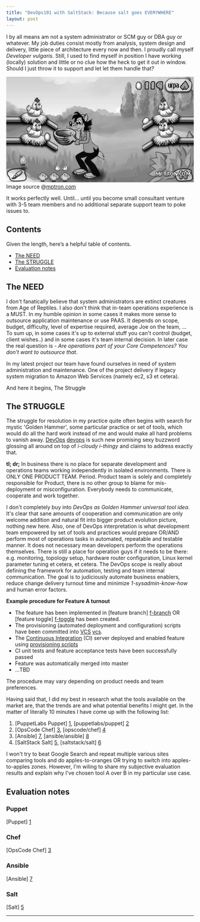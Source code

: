 ```yaml
---
title: "DevOps101 with SaltStack: Because salt goes EVERYWHERE"
layout: post
---
```


I by all means am not a system administrator or SCM guy or DBA guy or whatever.
My job duties consist mostly from analysis, system design and delivery, little
piece of architecture every now and then. I proudly call myself _Developer
vulgaris_.  Still, I used to find myself in position I have working (locally)
solution and little or no clue how the heck to get it out in window.  Should I
just throw it to support and let let them handle that?  

![Throwing code at admins](/img/posts/devops101_over_the_fence.jpg) Image
source
@[mptron.com](http://mptron.com/news/javagame/sisgame/3919-volk-yaycelov-nu-pogodi.html)

It works perfectly well. Until... until you become small consultant venture
with 3-5 team members and no additional separate support team to poke issues
to.

## Contents

Given the length, here’s a helpful table of contents.

 - [The NEED](#the-need)
 - [The STRUGGLE](#the-struggle)
 - [Evaluation notes](#evaluation-notes)

## The NEED ##

I don't fanatically believe that system administrators are extinct creatures
from Age of Reptiles. I also don't think that in-team operations experience is
a MUST. In my humble opinion in some cases it makes more sense to outsource
application maintenance or use PAAS. It depends on scope, budget, difficulty,
level of expertise required, average Joe on the team, ... To sum up, in some
cases it's up to external stuff you can't control (budget, client wishes..) and
in some cases it's team internal decision. In later case the real question is -
_Are operations part of your Core Competences?  You don't want to outsource
that_.

In my latest project our team have found ourselves in need of system
administration and maintenance. One of the project delivery if legacy system
migration to Amazon Web Services (namely ec2, s3 et cetera).

And here it begins, The Struggle

## The STRUGGLE

The struggle for resolution in my practice quite often begins with search for
mystic 'Golden Hammer', some particular practice or set of tools, which would
do all the hard work instead of me and would make all hard problems to vanish
away. [DevOps] [devops] is such new promising sexy buzzword glossing all around
on top of _i-cloudy i-thingy_ and claims to address exactly that.

__tl; dr;__ In business there is no place for separate development and
operations teams working independently in isolated environments. There is ONLY
ONE PRODUCT TEAM. Period. Product team is solely and completely responsible for
Product, there is no other group to blame for mis-deployment or
misconfiguration. Everybody needs to communicate, cooperate and work together.

I don't completely buy into _DevOps as Golden Hammer universal tool idea_. It's
clear that sane amounts of cooperation and communication are only welcome
addition and natural fit into bigger product evolution picture, nothing new
here. Also, one of DevOps interpretation is what development team empowered by
set of tools and practices would prepare OR/AND perform most of operations
tasks in automated, repeatable and testable manner. It does not necessary mean
developers perform the operations themselves.  There is still a place for
operation guys if it needs to be there: e.g. monitoring, topology setup,
hardware router configuration, Linux kernel parameter tuning et cetera, et
cetera. The DevOps scope is really about defining the framework for automation,
testing and team internal communication.  The goal is to judiciously automate
business enablers, reduce change delivery turnout time and minimize
_1-sysadmin-know-how_ and human error factors.

__Example procedure for Feature A turnout__

 - The feature has been implemented in [feature branch] [f-branch] OR [feature
   toggle] [f-toggle] has been created.
 - The provisioning (automated deployment and configuration) scripts have been
   committed into [VCS] [vcs].
 - The [Continuous Integration][ci] (CI) server deployed and enabled feature
   using [provisioning scripts][provisioning]
 - CI unit tests and feature acceptance tests have been successfully passed
 - Feature was automatically merged into master 
 - ...TBD

The procedure may vary depending on product needs and team preferences. 

Having said that, I did my best in research what the tools available on the
market are, that the trends are and what potential benefits I might get. In the
matter of literally 10 minutes I have come up with the following list:

 1. [PuppetLabs Puppet] [1], [puppetlabs/puppet] [2]
 2. [OpsCode Chef] [3], [opscode/chef] [4]
 3. [Ansible] [7], [ansible/ansible] [8]
 4. [SaltStack Salt] [5], [saltstack/salt] [6]

I won't try to beat Google Search and repeat multiple various sites comparing
tools and do apples-to-oranges OR trying to switch into apples-to-apples zones.
However, I'm wiling to share my subjective evaluation results and explain why
I've chosen tool A over B in my particular use case.

## Evaluation notes

### Puppet

[Puppet] [1]

### Chef

[OpsCode Chef] [3]

### Ansible

[Ansible] [7]

### Salt

[Salt] [5]

----

<!-- Link definition --> 

[galeo]: https://twitter.com/galeoconsulting "Galeo twitter"
[devops]: http://en.wikipedia.org/wiki/DevOps "DevOps"
[vcs]: http://en.wikipedia.org/wiki/Revision_control "Version Control System"
[f-branch]: http://martinfowler.com/bliki/FeatureBranch.html "Feature Branch"
[f-toggle]: http://martinfowler.com/bliki/FeatureToggle.html "Feature Toggle"
[ci]: http://martinfowler.com/articles/continuousIntegration.html "Continious Integration"
[provisioning]: http://en.wikipedia.org/wiki/Provisioning "Provisioning"
[1]: http://puppetlabs.com/ "Puppet"
[2]: https://github.com/puppetlabs/puppet "Puppet at Github"
[3]: http://www.getchef.com/ "Chef"
[4]: https://github.com/opscode/chef "Chef at Github"
[5]: http://www.saltstack.com/ "Salt"
[6]: https://github.com/saltstack/salt "Salt at Github"
[7]: http://www.ansible.com/ "Ansible"
[8]: https://github.com/ansible/ansible "Ansible at Github"

